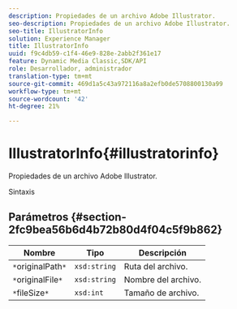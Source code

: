 ```yaml
---
description: Propiedades de un archivo Adobe Illustrator.
seo-description: Propiedades de un archivo Adobe Illustrator.
seo-title: IllustratorInfo
solution: Experience Manager
title: IllustratorInfo
uuid: f9c4db59-c1f4-46e9-828e-2abb2f361e17
feature: Dynamic Media Classic,SDK/API
role: Desarrollador, administrador
translation-type: tm+mt
source-git-commit: 469d1a5c43a972116a8a2efb0de5708800130a99
workflow-type: tm+mt
source-wordcount: '42'
ht-degree: 21%

---
```



# IllustratorInfo{#illustratorinfo}

Propiedades de un archivo Adobe Illustrator.

Sintaxis

## Parámetros {#section-2fc9bea56b6d4b72b80d4f04c5f9b862}

| Nombre | Tipo | Descripción |
|---|---|---|
| `*`originalPath`*` | `xsd:string` | Ruta del archivo. |
| `*`originalFile`*` | `xsd:string` | Nombre del archivo. |
| `*`fileSize`*` | `xsd:int` | Tamaño de archivo. |

